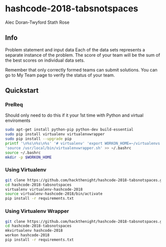 # hashcode-2018-tabsnotspaces

Alec Doran-Twyford
Stath
Rose


## Info
Problem statement and input data
Each of the data sets represents a separate instance of the problem. The score of your team will be the sum of the best scores on individual data sets.

Remember that only correctly formed teams can submit solutions. You can go to My Team page to verify the status of your team.
## Quickstart

### PreReq

Should only need to do this if it your 1st time with Python and virtual enviroments

```bash
sudo apt-get install python-pip python-dev build-essential
sudo pip install virtualenv virtualenvwrapper
sudo pip install --upgrade pip
printf '\n%s\n%s\n%s' '# virtualenv' 'export WORKON_HOME=~/virtualenvs' \
'source /usr/local/bin/virtualenvwrapper.sh' >> ~/.bashrc
source ~/.bashrc
mkdir -p $WORKON_HOME
```

### Using Virtualenv

````bash
git clone https://github.com/hackthenight/hashcode-2018-tabsnotspaces.git
cd hashcode-2018-tabsnotspaces
virtualenv virtualenv-hashcode-2018
source virtualenv-hashcode-2018/bin/activate
pip install -r requirements.txt
````

### Using Virtualenv Wrapper

````bash
git clone https://github.com/hackthenight/hashcode-2018-tabsnotspaces.git
cd hashcode-2018-tabsnotspaces
mkvirtualenv hashcode-2018
workon hashcode-2018
pip install -r requirements.txt
````